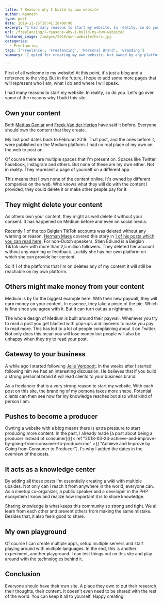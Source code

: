 ```yaml
---
title: 7 Reasons why I build my own website
author: Kenneth
type: post
date: 2019-11-25T19:41:26+00:00
excerpt: "I had many reasons to start my website. In reality, so do you. Let's go over some of the reasons why I build this site."
url: /freelancing/7-reasons-why-i-build-my-own-website/
featured_image: /images/2019/own-website/hero.jpg
categories:
  - Freelancing
tags: ['Freelance', 'Freelancing', 'Personal Brand', 'Branding']
summary: 'I opted for creating my own website. Not owned by any platform like Medium, dev.to. In this post I explain why I did this and why you should too.'

---
```

First of all welcome to my website! At this point, it's just a blog and a reference to the vlog. But in the future, I hope to add some more pages that will represent who I am, what I do and where I will speak.

I had many reasons to start my website. In reality, so do you. Let's go over some of the reasons why I build this site.

## Own your content

Both [Mattias Geniar](https://twitter.com/mattiasgeniar "Mattias Geniar Twitter") and [Freek Van der Herten](https://twitter.com/freekmurze "Freek Van der Herten Twitter") have said it before. Everyone should own the content that they create.

My last post dates back to Februari 2019. That post, and the ones before it, were published on the Medium platform. I had no real place of my own on the web to post on.

Of course there are multiple spaces that I'm present on. Spaces like Twitter, Facebook, Instagram and others. But none of these are my own either. Not in reality. They represent a page of yourself on a different app.

This means that I own none of the content online. It's owned by different companies on the web. Who knows what they will do with the content I provided, they could delete it or make other people pay for it.

## They might delete your content

As others own your content, they might as well delete it without your consent. It has happened on Medium before and even on social media.

Recently 1 of the top Belgian TikTok accounts was deleted without any warning or reason. [Herman Maes](https://twitter.com/Dailybits "Herman Maes Twitter") covered this story in [1 of his posts which you can read here](https://www.dailybits.be/item/social-media-own-media-strategie/ "Daily bits: Social Media Own Media Strategy"). For non-Dutch speakers, Stien Edlund is a Belgian TikTok user with more than 2,5 million followers. They deleted her account without any warning or feedback. Luckily she has her own platform on which she can provide her content.

So if 1 of the platforms that I'm on deletes any of my content it will still be reachable on my own platform.

## Others might make money from your content

Medium is by far the biggest example here. With their new paywall, they will earn money on your content. In essence, they take a piece of the pie. Which is fine since you agree with it. But it can turn out as a nightmare. 

The whole design of Medium is built around their paywall. Whenever you try to read a post you get blasted with pop-ups and layovers to make you pay to read more. This has led to a lot of people complaining about it on Twitter. Not only does this mean you will lose money but people will also be unhappy when they try to read your post.

## Gateway to your business

A while ago I started following [Jelle Verdoodt](https://twitter.com/JelleVerdoodt "Jelle Verdoodt Twitter"). In the weeks after I started following him we had an interesting discussion. He believes that if you build a strong personal brand it will lead clients to your business brand.

As a freelancer that is a very strong reason to start my website. With each post on this site, the branding of my persona takes more shape. Potential clients can then see how far my knowledge reaches but also what kind of person I am.

## Pushes to become a producer

Owning a website with a blog means there is extra pressure to start producing more content. In the past, I already made [a post about being a producer instead of consumer]({{< ref "2018-03-24-achieve-and-improve-by-going-from-consumer-to-producer.md" >}} "Achieve and Improve by Going from Consumer to Producer"). I's why I added the dates in the overview of the posts. 

## It acts as a knowledge center

By adding all these posts I'm essentially creating a wiki with multiple upsides. Not only can I reach it from anywhere in the world, everyone can. As a meetup co-organizer, a public speaker and a developer in the PHP ecosystem I know and realize how important it is to share knowledge.

Sharing knowledge is what keeps this community so strong and tight. We all learn from each other and prevent others from making the same mistake. Besides that, it also feels good to share.

## My own playground

Of course I can create multiple apps, setup multiple servers and start playing around with multiple languages. In the end, this is another experiment, another playground. I can test things out on this site and play around with the technologies behind it.

## Conclusion

Everyone should have their own site. A place they own to put their research, their thoughts, their content. It doesn't even need to be shared with the rest of the world. You can keep it all to yourself. Happy creating!